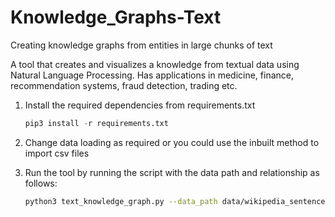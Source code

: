 # Knowledge_Graphs-Text

Creating knowledge graphs from entities in large chunks of text

A tool that creates and visualizes a knowledge from textual data using Natural Language Processing. Has applications in medicine, finance, recommendation systems, fraud detection, trading etc.

1. Install the required dependencies from requirements.txt
    ```python
    pip3 install -r requirements.txt
    ```
2. Change data loading as required or you could use the inbuilt method to import csv files

3. Run the tool by running the script with the data path and relationship as follows:
    ```bash
    python3 text_knowledge_graph.py --data_path data/wikipedia_sentences.csv --relationship includes
    ```